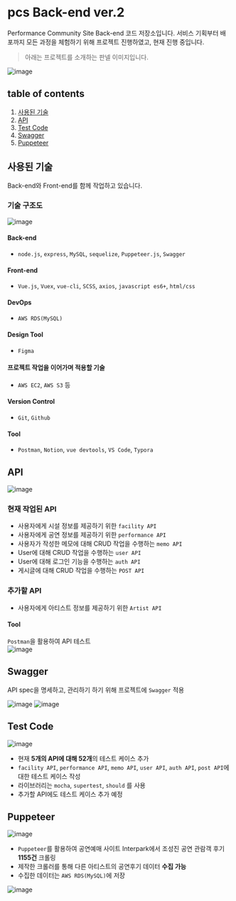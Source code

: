 # pcs Back-end ver.2
Performance Community Site Back-end 코드 저장소입니다. 
서비스 기획부터 배포까지 모든 과정을 체험하기 위해 프로젝트 진행하였고, 현재 진행 중입니다.

> 아래는 프로젝트를 소개하는 판넬 이미지입니다.

![image](https://user-images.githubusercontent.com/60806840/88348206-c5247000-cd87-11ea-97dc-c679f2570dcd.png)


## table of contents
1. [사용된 기술](#사용된-기술)
1. [API](#api)
1. [Test Code](#test-code)
1. [Swagger](#swagger)
1. [Puppeteer](#puppeteer)

## 사용된 기술
Back-end와 Front-end를 함께 작업하고 있습니다.

### 기술 구조도
![image](https://user-images.githubusercontent.com/60806840/88347961-1aac4d00-cd87-11ea-9e29-b8fdd60f73ee.png)


#### Back-end 
- `node.js`, `express`, `MySQL`, `sequelize`, `Puppeteer.js`, `Swagger`

#### Front-end
- `Vue.js`, `Vuex`, `vue-cli`, `SCSS`, `axios`, `javascript es6+`, `html/css`

#### DevOps
- `AWS RDS(MySQL)`

#### Design Tool
- `Figma`

#### 프로젝트 작업을 이어가며 적용할 기술
- `AWS EC2`, `AWS S3` 등

#### Version Control
- `Git`, `Github`

#### Tool
- `Postman`, `Notion`, `vue devtools`, `VS Code`, `Typora`


## API
![image](https://user-images.githubusercontent.com/60806840/88349495-43364600-cd8b-11ea-9c90-93cb9d97b53e.png)

### 현재 작업된 API 
- 사용자에게 시설 정보를 제공하기 위한 `facility API`
- 사용자에게 공연 정보를 제공하기 위한 `performance API`
- 사용자가 작성한 메모에 대해 CRUD 작업을 수행하는 `memo API`
- User에 대해 CRUD 작업을 수행하는 `user API`
- User에 대해 로그인 기능을 수행하는 `auth API`
- 게시글에 대해 CRUD 작업을 수행하는 `POST API`

### 추가할 API
- 사용자에게 아티스트 정보를 제공하기 위한 `Artist API`


#### Tool
`Postman`을 활용하여 API 테스트  
![image](https://user-images.githubusercontent.com/60806840/88482162-90d4cd80-cf9a-11ea-84ee-4ca50b0869dd.png)


## Swagger
API spec을 명세하고, 관리하기 하기 위해 프로젝트에 `Swagger` 적용

![image](https://user-images.githubusercontent.com/60806840/88465691-b660c900-ceff-11ea-8b4d-923bc8903e24.png)
![image](https://user-images.githubusercontent.com/60806840/88465706-d6908800-ceff-11ea-9f72-407cd9e94a77.png)


## Test Code
![image](https://user-images.githubusercontent.com/60806840/88484700-6fc8a880-cfab-11ea-8aca-dd6a0f0e8e6d.png)  
- 현재 **5개의 API에 대해 52개**의 테스트 케이스 추가
- `facility API`, `performance API`, `memo API`, `user API`, `auth API`, `post API`에 대한 테스트 케이스 작성
- 라이브러리는 `mocha`, `supertest`, `should` 를 사용
- 추가할 API에도 테스트 케이스 추가 예정

## Puppeteer 
![image](https://user-images.githubusercontent.com/60806840/88349540-606b1480-cd8b-11ea-9847-d2db43345c9f.png)

- `Puppeteer`를 활용하여 공연예매 사이트 Interpark에서 조성진 공연 관람객 후기 **1155건** 크롤링
- 제작한 크롤러를 통해 다른 아티스트의 공연후기 데이터 **수집 가능**
- 수집한 데이터는 `AWS RDS(MySQL)`에 저장


![image](https://user-images.githubusercontent.com/60806840/88349160-38c77c80-cd8a-11ea-9676-f844094e9037.png)

